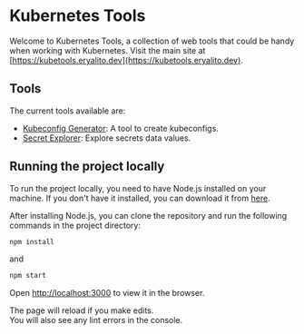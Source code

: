 # Kubernetes Tools

Welcome to Kubernetes Tools, a collection of web tools that could be handy when working with Kubernetes. Visit the main site at [https://kubetools.eryalito.dev](https://kubetools.eryalito.dev).

## Tools

The current tools available are:

- [Kubeconfig Generator](https://kubetools.eryalito.dev/tool/kubeconfig-generator): A tool to create kubeconfigs.
- [Secret Explorer](https://kubetools.eryalito.dev/tool/secret-explorer): Explore secrets data values.

## Running the project locally

To run the project locally, you need to have Node.js installed on your machine. If you don't have it installed, you can download it from [here](https://nodejs.org/).

After installing Node.js, you can clone the repository and run the following commands in the project directory:

```bash
npm install
```

and

```bash
npm start
```

Open [http://localhost:3000](http://localhost:3000) to view it in the browser.

The page will reload if you make edits.\
You will also see any lint errors in the console.